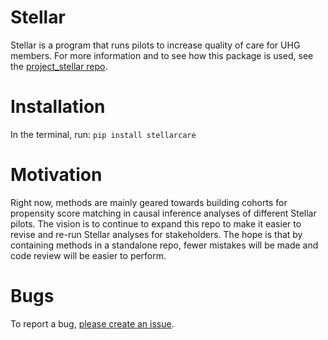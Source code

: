 # Stellar

Stellar is a program that runs pilots to increase quality of care for UHG members. For more information and to see how this package is used, see the [project_stellar repo](https://github.com/optum-labs/project_stellar).

# Installation

In the terminal, run:
`pip install stellarcare`

# Motivation

Right now, methods are mainly geared towards building cohorts for propensity score matching in causal inference analyses of different Stellar pilots. The vision is to continue to expand this repo to make it easier to revise and re-run Stellar analyses for stakeholders. The hope is that by containing methods in a standalone repo, fewer mistakes will be made and code review will be easier to perform.

# Bugs
To report a bug, [please create an issue](https://github.com/optum-labs/stellar/issues).

